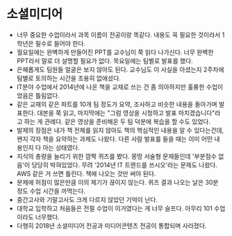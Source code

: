 # 소셜미디어

* 너무 중요한 수업이라서 과목 이름이 전공이랑 똑같다. 내용도 꼭 필요한 것이라서 1학년은 필수로 들어야 한다.
* 월요일에는 완벽하게 만들어진 PPT를 교수님이 쭉 읽다 나가신다. 너무 완벽한 PPT라서 말로 더 설명할 필요가 없다. 목요일에는 팀별로 발표를 했다.
* 은혜롭게도 팀원들 얼굴은 보지 않아도 된다. 교수님도 이 사실을 아셨는지 2주차에 팀별로 토의하는 시간을 조용히 없애셨다.
* IT분야 수업에서 2014년에 나온 책을 교재로 쓰는 건 좀 의아하지만 훌륭한 수업이었음은 틀림없다.
* 같은 교재의 같은 파트를 10개 팀 정도가 요약, 조사하고 비슷한 내용을 돌아가며 발표한다. 대본을 쭉 읽고, 마지막에는 "그럼 영상을 시청하고 발표 마치겠습니다"라고 하는 게 관례다. 같은 영상을 준비해온 두 팀 덕분에 복습을 할 수도 있었다.
* 발제의 장점은 내가 책 전체를 읽지 않아도 책의 핵심적인 내용을 알 수 있다는건데, 왠지 각자 책을 요약하는 과제도 나왔다. 다른 사람 발표를 들을 때는 이미 어떤 내용인지 다 아는 상태였다.
* 지식의 총량을 늘리기 위한 깜짝 퀴즈를 봤다. 몽땅 서술형 문제들인데 '부분점수 없음'이 당당히 박혀있었다. 무려 '2014년 IT 트렌드를 쓰시오'라는 문제도 나왔다. AWS 같은 거 쓰면 틀린다. 책에 나오는 것만 써야 된다.
* 문제에 허점이 많은만큼 이의 제기가 끊이지 않는다. 퀴즈 결과 나오는 날은 30분 정도 수업 시간을 까먹는다.
* 중간고사와 기말고사도 크게 다르지 않았던 기억이 난다.
* 대학교 입학하고 처음들은 전필 수업이 이거였다는 게 너무 슬프다. 아무리 101 수업이라도 너무했다.
* 다행히 2018년 소셜미디어 전공과 미디어콘텐츠 전공이 통합되며 사라졌다.
